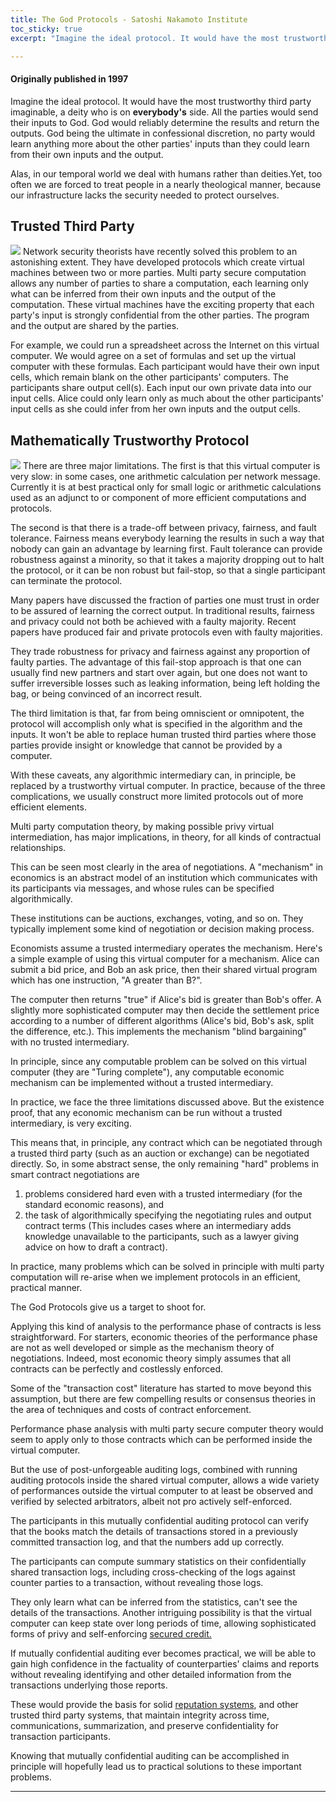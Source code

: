 ```yaml
---
title: The God Protocols - Satoshi Nakamoto Institute
toc_sticky: true
excerpt: "Imagine the ideal protocol. It would have the most trustworthy third party imaginable, a deity who is on **everybody's** side."

---
```



#### Originally published in 1997

Imagine the ideal protocol. It would have the most trustworthy third
party imaginable, a deity who is on **everybody's** side. All
the parties would send their inputs to God. God would reliably
determine the results and return the outputs. God being the ultimate
in confessional discretion, no party would learn anything more about
the other parties' inputs than they could learn from their own inputs
and the output.

Alas, in our temporal world we deal with humans rather than
deities.Yet, too often we are forced to treat people in a nearly
theological manner, because our infrastructure lacks the security
needed to protect ourselves.

## Trusted Third Party
![](https://nakamotoinstitute.org/static/img/docs/the-god-protocols/mutually.gif) 
Network security theorists have recently solved this problem to an
astonishing extent. They have developed protocols which create virtual
machines between two or more parties. Multi party secure computation
allows any number of parties to share a computation, each learning
only what can be inferred from their own inputs and the output of the
computation. These virtual machines have the exciting property that
each party's input is strongly confidential from the other parties.
The program and the output are shared by the parties.

For example, we could run a spreadsheet across the Internet on this
virtual computer. We would agree on a set of formulas and set up the
virtual computer with these formulas. Each participant would have
their own input cells, which remain blank on the other participants'
computers. The participants share output cell(s). Each input our own
private data into our input cells. Alice could only learn only as much
about the other participants' input cells as she could infer from her
own inputs and the output cells.

## Mathematically Trustworthy Protocol
![](https://nakamotoinstitute.org/static/img/docs/the-god-protocols/virtual.gif) 
There are three major limitations. The first is that this virtual
computer is very slow: in some cases, one arithmetic calculation per
network message. Currently it is at best practical only for small
logic or arithmetic calculations used as an adjunct to or component of
more efficient computations and protocols.

The second is that there is a trade-off between privacy, fairness, and
fault tolerance. Fairness means everybody learning the results in such
a way that nobody can gain an advantage by learning first.
Fault tolerance can provide robustness against a minority, so that it takes a majority dropping out to halt the protocol, or it can be non robust but fail-stop, so that a single participant can terminate the
protocol.

Many papers have discussed the fraction of parties one must trust in order to be assured of learning the correct output.
In traditional results, fairness and privacy could not both be achieved with a faulty majority.
Recent papers have produced fair and private protocols even with faulty majorities.

They trade robustness for privacy and fairness against any proportion of faulty parties.
The advantage of this fail-stop approach is that one can usually find new partners and start over again, but one does not want to suffer irreversible losses such as leaking information, being left holding the bag, or being convinced of an incorrect result.

The third limitation is that, far from being omniscient or omnipotent, the protocol will accomplish only what is specified in the algorithm and the inputs.
It won't be able to replace human trusted third parties where those parties provide insight or knowledge that cannot be provided by a computer.

With these caveats, any algorithmic intermediary can, in principle, be replaced by a trustworthy virtual computer. In practice, because of
the three complications, we usually construct more limited protocols out of more efficient elements.

Multi party computation theory, by making possible privy virtual intermediation, has major implications, in theory, for all kinds of contractual relationships.

This can be seen most clearly in the area of negotiations.
A "mechanism" in economics is an abstract model of an institution which communicates with its participants via messages, and whose rules can be specified algorithmically.

These institutions can be auctions, exchanges, voting, and so on. They typically implement some kind of negotiation or decision making process.

Economists assume a trusted intermediary operates the mechanism. Here's a simple example of using this virtual computer for a mechanism. Alice can submit a bid price, and Bob an ask price, then their shared
virtual program which has one instruction, "A greater than B?".

The computer then returns "true" if Alice's bid is greater than Bob's
offer. A slightly more sophisticated computer may then decide the settlement price according to a number of different algorithms (Alice's bid, Bob's ask, split the difference, etc.). This implements
the mechanism "blind bargaining" with no trusted intermediary.

In principle, since any computable problem can be solved on this
virtual computer (they are "Turing complete"), any computable
economic mechanism can be implemented without a trusted intermediary.

In practice, we face the three limitations discussed above. But the existence proof, that any economic mechanism can be run without a trusted intermediary, is very exciting.


This means that, in principle, any contract which can be negotiated through a trusted third party (such as an auction or exchange) can be negotiated directly. So, in some abstract sense, the only remaining "hard" problems in smart contract negotiations are

1. problems considered hard even with a trusted intermediary (for the standard economic reasons), and
2. the task of algorithmically specifying the negotiating rules and output contract terms (This includes cases where an intermediary adds knowledge unavailable to the participants, such as a lawyer giving advice on how to draft a contract).

In practice, many problems which can be solved in principle with multi party computation will re-arise when we implement protocols in an efficient, practical manner.

The God Protocols give us a target to shoot for.

Applying this kind of analysis to the performance phase of contracts is less straightforward. For starters, economic theories of the performance phase are not as well developed or simple as the mechanism theory of negotiations.
Indeed, most economic theory simply assumes that all contracts can be perfectly and costlessly enforced.

Some of the "transaction cost" literature has started to move beyond this
assumption, but there are few compelling results or consensus theories
in the area of techniques and costs of contract enforcement.

Performance phase analysis with multi party secure computer theory would seem to apply only to those contracts which can be performed inside the virtual computer.

But the use of post-unforgeable auditing logs, combined with running auditing protocols inside the shared virtual computer, allows a wide variety of performances outside the virtual computer to at least be observed and verified by selected arbitrators, albeit not pro actively self-enforced.

The participants in this mutually confidential auditing protocol can verify that the books match the details of transactions stored in a previously committed transaction log, and that the numbers add up correctly.

The participants can compute summary statistics on their confidentially shared transaction logs, including cross-checking of the logs against counter parties to a transaction, without revealing those logs.

They only learn what can be inferred from the statistics, can't see the details of the transactions. Another intriguing possibility is that the virtual computer can keep state over long periods of time, allowing sophisticated forms of privy and self-enforcing [secured credit.](http://szabo.best.vwh.net/garnishment.html)

If mutually confidential auditing ever becomes practical, we will be able to gain high confidence in the factuality of counterparties' claims and reports without revealing identifying and other detailed information from the transactions underlying those reports.

These would provide the basis for solid [reputation systems](http://szabo.best.vwh.net/negative_rep.html), and other trusted third party systems, that maintain integrity across time, communications, summarization, and preserve confidentiality for transaction participants.

Knowing that mutually confidential auditing can be accomplished in principle will hopefully lead us to practical solutions to these important problems.

-------------------
